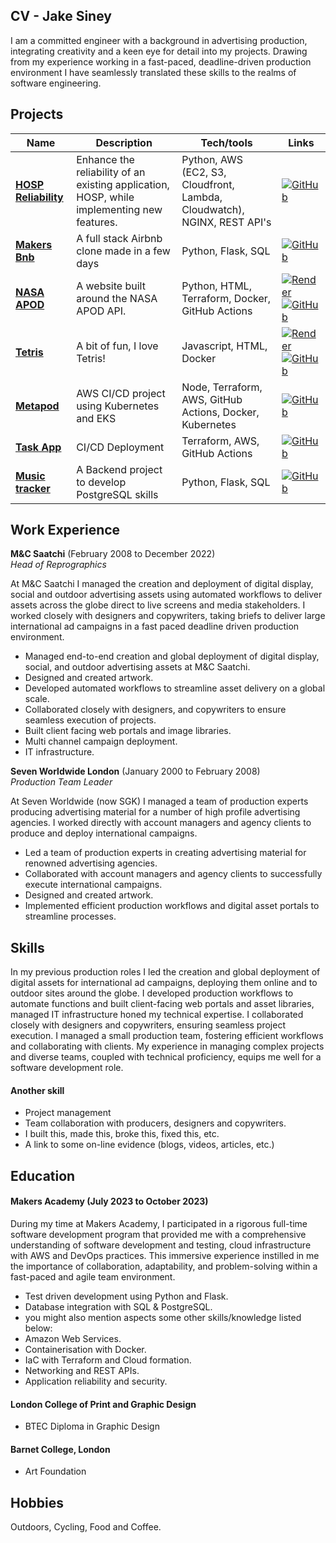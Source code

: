## CV - Jake Siney

I am a committed engineer with a background in advertising production, integrating creativity and a keen eye for detail into my projects. Drawing from my experience working in a fast-paced, deadline-driven production environment I have seamlessly translated these skills to the realms of software engineering.


## Projects

| Name | Description | Tech/tools | Links |
| -----| ----------- | ---------- | ----- |
| [**HOSP Reliability**](https://github.com/jakesiney/Cloud-Reliability-Project) | Enhance the reliability of an existing application, HOSP, while implementing new features. | Python, AWS (EC2, S3, Cloudfront, Lambda, Cloudwatch), NGINX, REST API's | [![GitHub](https://img.shields.io/badge/GitHub-100000?style=for-the-badge&logo=github&logoColor=white)](https://github.com/jakesiney/Cloud-Reliability-Project)
| [**Makers Bnb**](https://github.com/jakesiney/makers-bnb) |  A full stack Airbnb clone made in a few days | Python, Flask, SQL | [![GitHub](https://img.shields.io/badge/GitHub-100000?style=for-the-badge&logo=github&logoColor=white)](https://github.com/jakesiney/makers-bnb)
| [**NASA APOD**](https://github.com/jakesiney/NASA_Picture_of_the_Day-AWS) | A website built around the NASA APOD API. | Python, HTML, Terraform, Docker, GitHub Actions | [![Render](https://img.shields.io/badge/Render-%46E3B7.svg?style=for-the-badge&logo=render&logoColor=white)](https://apod.jakesiney.com/) [![GitHub](https://img.shields.io/badge/GitHub-100000?style=for-the-badge&logo=github&logoColor=white)](https://github.com/jakesiney/NASA_Picture_of_the_Day-AWS)|
| [**Tetris**](https://github.com/jakesiney/Tetris) |  A bit of fun, I love Tetris! | Javascript, HTML, Docker | [![Render](https://img.shields.io/badge/Render-%46E3B7.svg?style=for-the-badge&logo=render&logoColor=white)](https://tetris.jakesiney.com/) [![GitHub](https://img.shields.io/badge/GitHub-100000?style=for-the-badge&logo=github&logoColor=white)](https://github.com/jakesiney/Tetris)|
| [**Metapod**](https://github.com/jakesiney/metapod-deployment-AWS-EKS-Kubernetes) | AWS CI/CD project using Kubernetes and EKS | Node, Terraform, AWS, GitHub Actions, Docker, Kubernetes | [![GitHub](https://img.shields.io/badge/GitHub-100000?style=for-the-badge&logo=github&logoColor=white)](https://github.com/jakesiney/metapod-deployment-AWS-EKS-Kubernetes)
| [**Task App**](https://github.com/jakesiney/task-listing-app-aws-terraform) | CI/CD Deployment  | Terraform, AWS, GitHub Actions | [![GitHub](https://img.shields.io/badge/GitHub-100000?style=for-the-badge&logo=github&logoColor=white)](https://github.com/jakesiney/task-listing-app-aws-terraform)
| [**Music tracker**](https://github.com/jakesiney/music_library_app) | A Backend project to develop PostgreSQL skills | Python, Flask, SQL | [![GitHub](https://img.shields.io/badge/GitHub-100000?style=for-the-badge&logo=github&logoColor=white)](https://github.com/jakesiney/music_library_app)

## Work Experience 

**M&C Saatchi** (February 2008 to December 2022)  
_Head of Reprographics_

At M&C Saatchi I managed the creation and deployment of digital display, social and outdoor advertising assets using automated workflows to deliver assets across the globe direct to live screens and media stakeholders. I worked closely with designers and copywriters, taking briefs to deliver large international ad campaigns in a fast paced deadline driven production environment.

- Managed end-to-end creation and global deployment of digital display, social, and outdoor advertising assets at M&C Saatchi.
- Designed and created artwork.
- Developed automated workflows to streamline asset delivery on a global scale.
- Collaborated closely with designers, and copywriters to ensure seamless execution of projects.
- Built client facing web portals and image libraries.
- Multi channel campaign deployment.
- IT infrastructure.


**Seven Worldwide London** (January 2000 to February 2008)  
_Production Team Leader_

At Seven Worldwide (now SGK) I managed a team of production experts producing advertising material for a number of high profile advertising agencies. I worked directly with account managers and agency clients to produce and deploy international campaigns.

- Led a team of production experts in creating advertising material for renowned advertising agencies.
- Collaborated with account managers and agency clients to successfully execute international campaigns.
- Designed and created artwork.
- Implemented efficient production workflows and digital asset portals to streamline processes.

## Skills

In my previous production roles I led the creation and global deployment of digital assets for international ad campaigns, deploying them online and to outdoor sites around the globe. I developed production workflows to automate functions and built client-facing web portals and asset libraries, managed IT infrastructure honed my technical expertise. I collaborated closely with designers and copywriters, ensuring seamless project execution.  I managed a small production team, fostering efficient workflows and collaborating with clients. My experience in managing complex projects and diverse teams, coupled with technical proficiency, equips me well for a software development role.

#### Another skill

- Project management
- Team collaboration with producers, designers and copywriters.
- I built this, made this, broke this, fixed this, etc.
- A link to some on-line evidence (blogs, videos, articles, etc.)

## Education

#### Makers Academy (July 2023 to October 2023)
During my time at Makers Academy, I participated in a rigorous full-time software development program that provided me with a comprehensive understanding of software development and testing, cloud infrastructure with AWS and DevOps practices. This immersive experience instilled in me the importance of collaboration, adaptability, and problem-solving within a fast-paced and agile team environment.

- Test driven development using Python and Flask.
- Database integration with SQL & PostgreSQL.
- you might also mention aspects some other skills/knowledge listed below: 
- Amazon Web Services.
- Containerisation with Docker.
- IaC with Terraform and Cloud formation.
- Networking and REST APIs.
- Application reliability and security.

#### London College of Print and Graphic Design

- BTEC Diploma in Graphic Design

#### Barnet College, London

- Art Foundation

## Hobbies

Outdoors, Cycling, Food and Coffee.
